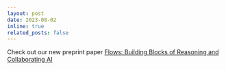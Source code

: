 ```yaml
---
layout: post
date: 2023-08-02
inline: true
related_posts: false
---
```


Check out our new preprint paper <a href="https://arxiv.org/abs/2308.01285">Flows: Building Blocks of Reasoning and Collaborating AI
